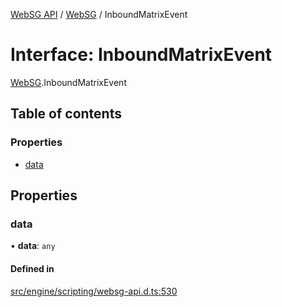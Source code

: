 [WebSG API](../README.md) / [WebSG](../modules/WebSG.md) / InboundMatrixEvent

# Interface: InboundMatrixEvent

[WebSG](../modules/WebSG.md).InboundMatrixEvent

## Table of contents

### Properties

- [data](WebSG.InboundMatrixEvent.md#data)

## Properties

### data

• **data**: `any`

#### Defined in

[src/engine/scripting/websg-api.d.ts:530](https://github.com/thirdroom/thirdroom/blob/3d97b348/src/engine/scripting/websg-api.d.ts#L530)
